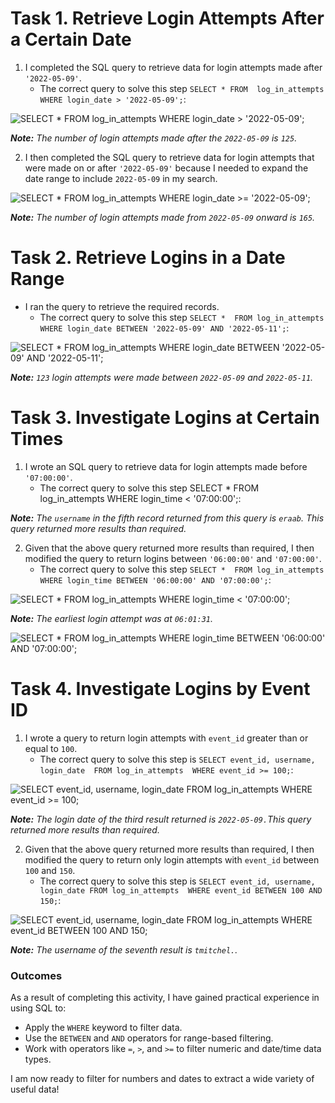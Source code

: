 # Task 1. Retrieve Login Attempts After a Certain Date

1. I completed the SQL query to retrieve data for login attempts made after `'2022-05-09'`.
    * The correct query to solve this step `SELECT * FROM 
log_in_attempts 
WHERE login_date > '2022-05-09';`:

![SELECT * FROM log_in_attempts WHERE login_date > '2022-05-09';](https://github.com/user-attachments/assets/1c5b570c-5a15-4b6e-90be-1f73e6a43551)

***Note:** The number of login attempts made after the `2022-05-09` is `125`.*

2. I then completed the SQL query to retrieve data for login attempts that were made on or after `'2022-05-09'` because I needed to expand the date range to include `2022-05-09` in my search.
 
![SELECT * FROM log_in_attempts WHERE login_date >= '2022-05-09';](https://github.com/user-attachments/assets/1fad2b54-09dd-4def-84a3-7769ab35bf9c)

***Note:** The number of login attempts made from `2022-05-09` onward is `165`.*

# Task 2. Retrieve Logins in a Date Range

* I ran the query to retrieve the required records.
    * The correct query to solve this step `SELECT * 
FROM log_in_attempts 
WHERE login_date BETWEEN '2022-05-09' AND '2022-05-11';`:

![SELECT * FROM log_in_attempts WHERE login_date BETWEEN '2022-05-09' AND '2022-05-11';](https://github.com/user-attachments/assets/a76d2cbd-c6c0-4c09-8e00-abb8727c15ff)

***Note:** `123` login attempts were made between `2022-05-09` and `2022-05-11`.*

# Task 3. Investigate Logins at Certain Times

1. I wrote an SQL query to retrieve data for login attempts made before `'07:00:00'`.
    * The correct query to solve this step SELECT * 
FROM log_in_attempts 
WHERE login_time < '07:00:00';:

***Note:** The `username` in the fifth record returned from this query is `eraab`. This query returned more results than required.*

2. Given that the above query returned more results than required, I then modified the query to return logins between `'06:00:00'` and `'07:00:00'`.
    * The correct query to solve this step `SELECT * 
FROM log_in_attempts 
WHERE login_time BETWEEN '06:00:00' AND '07:00:00';`:

![SELECT * FROM log_in_attempts WHERE login_time < '07:00:00';](https://github.com/user-attachments/assets/0ede4c36-9624-4314-b9cc-8a9b1752264b)

***Note:** The earliest login attempt was at `06:01:31`.*

![SELECT * FROM log_in_attempts WHERE login_time BETWEEN '06:00:00' AND '07:00:00';](https://github.com/user-attachments/assets/a602d639-2eb3-4d05-a41d-505754a6eb90)

# Task 4. Investigate Logins by Event ID

1. I wrote a query to return login attempts with `event_id` greater than or equal to `100`.
    * The correct query to solve this step is `SELECT event_id, username, login_date 
FROM log_in_attempts 
WHERE event_id >= 100;`:

![SELECT event_id, username, login_date FROM log_in_attempts WHERE event_id >= 100;](https://github.com/user-attachments/assets/023a4c4b-cef0-4a31-87f4-243a7c67191e)

***Note:** The login date of the third result returned is `2022-05-09.`This query returned more results than required.*

2. Given that the above query returned more results than required, I then modified the query to return only login attempts with `event_id` between `100` and `150`.
    * The correct query to solve this step is `SELECT event_id, username, login_date
FROM log_in_attempts 
WHERE event_id BETWEEN 100 AND 150;`:

![SELECT event_id, username, login_date FROM log_in_attempts WHERE event_id BETWEEN 100 AND 150;](https://github.com/user-attachments/assets/d5fb5e92-2a8b-4875-9c43-fadc8a98b79a)

***Note:** The username of the seventh result is `tmitchel.`.*

### Outcomes
As a result of completing this activity, I have gained practical experience in using SQL to:

* Apply the `WHERE` keyword to filter data.
* Use the `BETWEEN` and `AND` operators for range-based filtering.
* Work with operators like `=`, `>`, and `>=` to filter numeric and date/time data types.

I am now ready to filter for numbers and dates to extract a wide variety of useful data!
